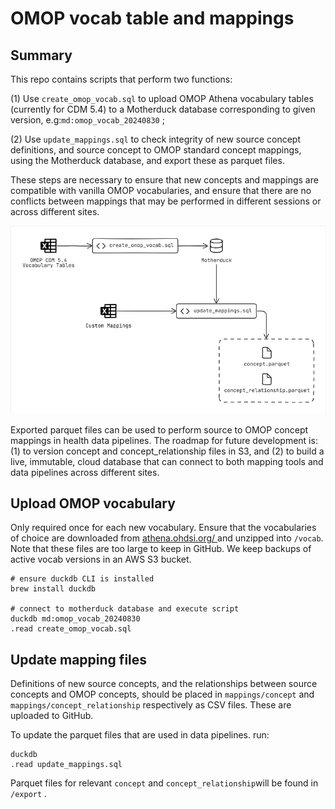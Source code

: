 # OMOP vocab table and mappings
## Summary
This repo contains scripts that perform two functions:

(1) Use ```create_omop_vocab.sql``` to upload OMOP Athena vocabulary tables (currently for CDM 5.4) to a Motherduck database corresponding to given version, e.g:`md:omop_vocab_20240830` ;

(2) Use ```update_mappings.sql``` to check integrity of new source concept definitions, and source concept to OMOP standard concept mappings, using the Motherduck database, and export these as parquet files.

These steps are necessary to ensure that new concepts and mappings are compatible with vanilla OMOP vocabularies, and ensure that there are no conflicts between mappings that may be performed in different sessions or across different sites.

![omop_mapping](/.eraser/53RZfIGlWhCVn1ULHqpD___Ye9wifjPOhT3yQd8rlWom1YCXIp2___---figure---AVBfTVxVwmuT30gfcLbmR---figure---XF-P2gJMJCg9wGWJDKZTsQ.png "omop_mapping")

Exported parquet files can be used to perform source to OMOP concept mappings in health data pipelines. The roadmap for future development is: (1) to version concept and concept_relationship files in S3, and (2) to build a live, immutable, cloud database that can connect to both mapping tools and data pipelines across different sites.  

## Upload OMOP vocabulary
Only required once for each new vocabulary. Ensure that the vocabularies of choice are downloaded from [﻿athena.ohdsi.org/ ](https://athena.ohdsi.org/)and unzipped into `/vocab`. Note that these files are too large to keep in GitHub. We keep backups of active vocab versions in an AWS S3 bucket.

```
# ensure duckdb CLI is installed
brew install duckdb

# connect to motherduck database and execute script
duckdb md:omop_vocab_20240830
.read create_omop_vocab.sql
```
## Update mapping files
Definitions of new source concepts, and the relationships between source concepts and OMOP concepts, should be placed in `﻿mappings/concept` and `﻿mappings/concept_relationship` respectively as CSV files. These are uploaded to GitHub.

To update the parquet files that are used in data pipelines. run:

```
duckdb
.read update_mappings.sql
```
Parquet files for relevant `﻿concept` and `﻿concept_relationship`will be found in `﻿/export` .



<!--- Eraser file: https://app.eraser.io/workspace/53RZfIGlWhCVn1ULHqpD --->
